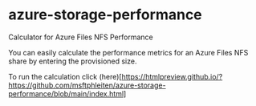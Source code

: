 # azure-storage-performance
Calculator for Azure Files NFS Performance

You can easily calculate the performance metrics for an Azure Files NFS share by entering the provisioned size.

To run the calculation click (here)[https://htmlpreview.github.io/?https://github.com/msftphleiten/azure-storage-performance/blob/main/index.html]
